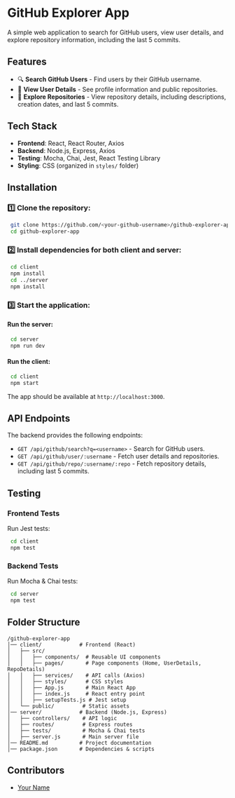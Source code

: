 # GitHub Explorer App

A simple web application to search for GitHub users, view user details, and explore repository information, including the last 5 commits.

## Features
- 🔍 **Search GitHub Users** - Find users by their GitHub username.
- 👤 **View User Details** - See profile information and public repositories.
- 📂 **Explore Repositories** - View repository details, including descriptions, creation dates, and last 5 commits.

## Tech Stack
- **Frontend**: React, React Router, Axios
- **Backend**: Node.js, Express, Axios
- **Testing**: Mocha, Chai, Jest, React Testing Library
- **Styling**: CSS (organized in `styles/` folder)

## Installation

### 1️⃣ Clone the repository:
```sh
 git clone https://github.com/<your-github-username>/github-explorer-app.git
 cd github-explorer-app
```

### 2️⃣ Install dependencies for both client and server:
```sh
 cd client
 npm install
 cd ../server
 npm install
```

### 3️⃣ Start the application:
#### Run the server:
```sh
 cd server
 npm run dev
```
#### Run the client:
```sh
 cd client
 npm start
```
The app should be available at `http://localhost:3000`.

## API Endpoints
The backend provides the following endpoints:
- `GET /api/github/search?q=<username>` - Search for GitHub users.
- `GET /api/github/user/:username` - Fetch user details and repositories.
- `GET /api/github/repo/:username/:repo` - Fetch repository details, including last 5 commits.

## Testing
### **Frontend Tests**
Run Jest tests:
```sh
 cd client
 npm test
```
### **Backend Tests**
Run Mocha & Chai tests:
```sh
 cd server
 npm test
```

## Folder Structure
```
/github-explorer-app
│── client/            # Frontend (React)
│   ├── src/
│   │   ├── components/  # Reusable UI components
│   │   ├── pages/       # Page components (Home, UserDetails, RepoDetails)
│   │   ├── services/    # API calls (Axios)
│   │   ├── styles/      # CSS styles
│   │   ├── App.js       # Main React App
│   │   ├── index.js     # React entry point
│   │   ├── setupTests.js # Jest setup
│   └── public/         # Static assets
│── server/            # Backend (Node.js, Express)
│   ├── controllers/    # API logic
│   ├── routes/         # Express routes
│   ├── tests/          # Mocha & Chai tests
│   ├── server.js       # Main server file
│── README.md          # Project documentation
│── package.json       # Dependencies & scripts
```

## Contributors
- [Your Name](https://github.com/<Arihecht>)



